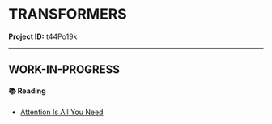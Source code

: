 # TRANSFORMERS

**Project ID:** t44Po19k

--------------------------------------------------------------------

## WORK-IN-PROGRESS

#### :books: Reading
- [Attention Is All You Need](https://arxiv.org/pdf/1706.03762.pdf)
